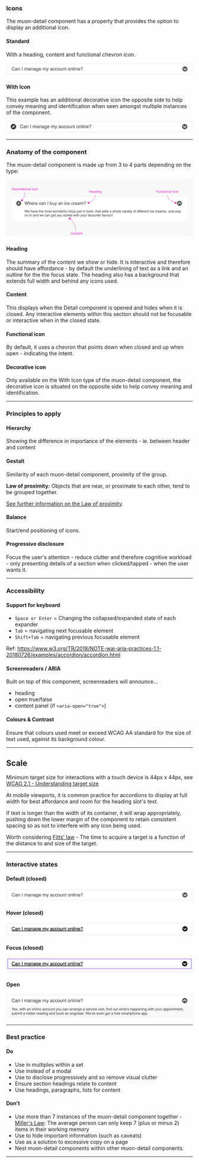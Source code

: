 ### Icons

The muon-detail component has a property that provides the option to display an additional icon.

#### Standard

With a heading, content and functional chevron icon.

![Type: Standard](../component-guidance/images/detail/detail-standard.png)

#### With Icon

This example has an additional decorative icon the opposite side to help convey meaning and identification when seen amongst multiple instances of the component.

![Type: With Icon](../component-guidance/images/detail/detail-with-icon.png)

---

### Anatomy of the component

The muon-detail component is made up from 3 to 4 parts depending on the type:

![Anatomy of the component](../component-guidance/images/detail/detail-anatomy.png)

#### Heading

The summary of the content we show or hide. It is interactive and therefore should have affordance - by default the underlining of text as a link and an outline for the the focus state. The heading also has a background that extends full width and behind any icons used.

#### Content

This displays when the Detail component is opened and hides when it is closed. Any interactive elements within this section should not be focusable or interactive when in the closed state.

#### Functional icon

By default, it uses a chevron that points down when closed and up when open - indicating the intent.

#### Decorative icon

Only available on the With Icon type of the muon-detail component, the decorative icon is situated on the opposite side to help convey meaning and identification.

---

### Principles to apply

#### Hierarchy

Showing the difference in importance of the elements - ie. between header and content

#### Gestalt

Similarity of each muon-detail component, proximity of the group.

**Law of proximity:**
Objects that are near, or proximate to each other, tend to be grouped together.

[See further information on the Law of proximity](https://lawsofux.com/law-of-proximity/).

#### Balance

Start/end positioning of icons.

#### Progressive disclosure

Focus the user's attention - reduce clutter and therefore cognitive workload - only presenting details of a section when clicked/tapped - when the user wants it.

---

### Accessibility

#### Support for keyboard

- ```Space or Enter``` = Changing the collapsed/expanded state of each expander
- ```Tab``` = navigating next focusable element
- ```Shift+Tab``` = navigating previous focusable element

Ref: <https://www.w3.org/TR/2018/NOTE-wai-aria-practices-1.1-20180726/examples/accordion/accordion.html>

#### Screenreaders / ARIA

Built on top of this component, screenreaders will announce...

- heading
- open true/false
- content panel (if ```<aria-open="true">```)

#### Colours & Contrast

Ensure that colours used meet or exceed WCAG AA standard for the size of text used, against its background colour.

---

## Scale

Minimum target size for interactions with a touch device is 44px x 44px, see [WCAG 2.1 - Understanding target size](https://www.w3.org/WAI/WCAG21/Understanding/target-size.html)

At mobile viewports, it is common practice for accordions to display at full width for best affordance and room for the heading slot's text.

If text is longer than the width of its container, it will wrap appropriately, pushing down the lower margin of the component to retain consistent spacing so as not to interfere with any icon being used.

Worth considering [Fitts' law](https://lawsofux.com/fittss-law/) - The time to acquire a target is a function of the distance to and size of the target.

---

### Interactive states

#### Default (closed)

![Default state (closed)](../component-guidance/images/detail/detail-standard.png)

#### Hover (closed)

![Hover state (closed)](../component-guidance/images/detail/detail-standard-hover.png)

#### Focus (closed)

![Focus state (closed)](../component-guidance/images/detail/detail-standard-focus.png)

#### Open

![Open state](../component-guidance/images/detail/detail-standard-open.png)

---

### Best practice

#### Do

- Use in multiples within a set
- Use instead of a modal
- Use to disclose progressively and so remove visual clutter
- Ensure section headings relate to content
- Use headings, paragraphs, lists for content

#### Don't

- Use more than 7 instances of the muon-detail component together - [Miller's Law](https://lawsofux.com/millers-law/): The average person can only keep 7 (plus or minus 2) items in their working memory
- Use to hide important information (such as caveats)
- Use as a solution to excessive copy on a page
- Nest muon-detail components within other muon-detail components.

---
